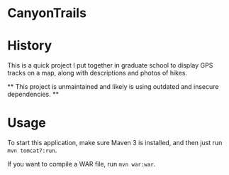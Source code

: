 # CanyonTrails

# History

This is a quick project I put together in graduate school to display GPS tracks on a map, along with descriptions and photos of hikes.

** This project is unmaintained and likely is using outdated and insecure dependencies.  **

# Usage

To start this application, make sure Maven 3 is installed, and then just run `mvn tomcat7:run`.

If you want to compile a WAR file, run `mvn war:war`.
